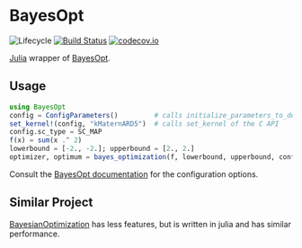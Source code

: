 # BayesOpt

![Lifecycle](https://img.shields.io/badge/lifecycle-experimental-orange.svg)<!--
![Lifecycle](https://img.shields.io/badge/lifecycle-maturing-blue.svg)
![Lifecycle](https://img.shields.io/badge/lifecycle-stable-green.svg)
![Lifecycle](https://img.shields.io/badge/lifecycle-retired-orange.svg)
![Lifecycle](https://img.shields.io/badge/lifecycle-archived-red.svg)
![Lifecycle](https://img.shields.io/badge/lifecycle-dormant-blue.svg) -->
[![Build Status](https://travis-ci.org/jbrea/BayesOpt.jl.svg?branch=master)](https://travis-ci.org/jbrea/BayesOpt.jl)
[![codecov.io](http://codecov.io/github/jbrea/BayesOpt.jl/coverage.svg?branch=master)](http://codecov.io/github/jbrea/BayesOpt.jl?branch=master)

[Julia](https://julialang.org) wrapper of [BayesOpt](https://github.com/rmcantin/bayesopt/).

## Usage

```julia
using BayesOpt
config = ConfigParameters()         # calls initialize_parameters_to_default of the C API
set_kernel!(config, "kMaternARD5")  # calls set_kernel of the C API
config.sc_type = SC_MAP
f(x) = sum(x .^ 2)
lowerbound = [-2., -2.]; upperbound = [2., 2.]
optimizer, optimum = bayes_optimization(f, lowerbound, upperbound, config)
```

Consult the [BayesOpt documentation](https://rmcantin.bitbucket.io/html/usemanual.html)
for the configuration options.

## Similar Project
[BayesianOptimization](https://github.com/jbrea/BayesianOptimization.jl) has
less features, but is written in julia and has similar performance.
